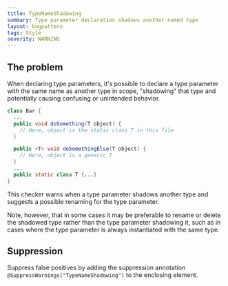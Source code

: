 ```yaml
---
title: TypeNameShadowing
summary: Type parameter declaration shadows another named type
layout: bugpattern
tags: Style
severity: WARNING
---
```


<!--
*** AUTO-GENERATED, DO NOT MODIFY ***
To make changes, edit the @BugPattern annotation or the explanation in docs/bugpattern.
-->

## The problem
When declaring type parameters, it's possible to declare a type parameter with
the same name as another type in scope, "shadowing" that type and potentially
causing confusing or unintended behavior.

```java
class Bar {
  ...
  public void doSomething(T object) {
    // Here, object is the static class T in this file
  }

  public <T> void doSomethingElse(T object) {
    // Here, object is a generic T
  }
  ...
  public static class T {...}
}
```

This checker warns when a type parameter shadows another type and suggests a
possible renaming for the type parameter.

Note, however, that in some cases it may be preferable to rename or delete the
shadowed type rather than the type parameter shadowing it, such as in cases
where the type parameter is always instantiated with the same type.

## Suppression
Suppress false positives by adding the suppression annotation `@SuppressWarnings("TypeNameShadowing")` to the enclosing element.
